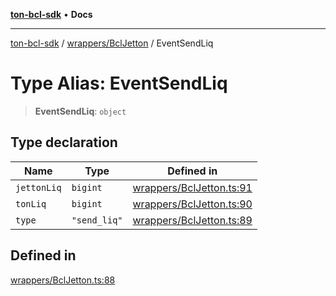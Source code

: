 [**ton-bcl-sdk**](../../../README.md) • **Docs**

***

[ton-bcl-sdk](../../../README.md) / [wrappers/BclJetton](../README.md) / EventSendLiq

# Type Alias: EventSendLiq

> **EventSendLiq**: `object`

## Type declaration

| Name | Type | Defined in |
| ------ | ------ | ------ |
| `jettonLiq` | `bigint` | [wrappers/BclJetton.ts:91](https://github.com/ton-fun-tech/ton-bcl-sdk/blob/64dd7b20da5f56f7ea4c5b48591cd0c0026f6ac1/src/wrappers/BclJetton.ts#L91) |
| `tonLiq` | `bigint` | [wrappers/BclJetton.ts:90](https://github.com/ton-fun-tech/ton-bcl-sdk/blob/64dd7b20da5f56f7ea4c5b48591cd0c0026f6ac1/src/wrappers/BclJetton.ts#L90) |
| `type` | `"send_liq"` | [wrappers/BclJetton.ts:89](https://github.com/ton-fun-tech/ton-bcl-sdk/blob/64dd7b20da5f56f7ea4c5b48591cd0c0026f6ac1/src/wrappers/BclJetton.ts#L89) |

## Defined in

[wrappers/BclJetton.ts:88](https://github.com/ton-fun-tech/ton-bcl-sdk/blob/64dd7b20da5f56f7ea4c5b48591cd0c0026f6ac1/src/wrappers/BclJetton.ts#L88)
